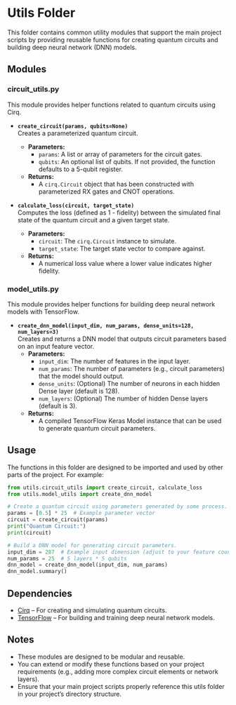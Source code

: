 # Utils Folder

This folder contains common utility modules that support the main project scripts by providing reusable functions for creating quantum circuits and building deep neural network (DNN) models.

## Modules

### circuit_utils.py

This module provides helper functions related to quantum circuits using Cirq.

- **`create_circuit(params, qubits=None)`**  
  Creates a parameterized quantum circuit.  
  - **Parameters:**  
    - `params`: A list or array of parameters for the circuit gates.
    - `qubits`: An optional list of qubits. If not provided, the function defaults to a 5-qubit register.
  - **Returns:**  
    - A `cirq.Circuit` object that has been constructed with parameterized RX gates and CNOT operations.

- **`calculate_loss(circuit, target_state)`**  
  Computes the loss (defined as 1 - fidelity) between the simulated final state of the quantum circuit and a given target state.
  - **Parameters:**  
    - `circuit`: The `cirq.Circuit` instance to simulate.
    - `target_state`: The target state vector to compare against.
  - **Returns:**  
    - A numerical loss value where a lower value indicates higher fidelity.

### model_utils.py

This module provides helper functions for building deep neural network models with TensorFlow.

- **`create_dnn_model(input_dim, num_params, dense_units=128, num_layers=3)`**  
  Creates and returns a DNN model that outputs circuit parameters based on an input feature vector.
  - **Parameters:**  
    - `input_dim`: The number of features in the input layer.
    - `num_params`: The number of parameters (e.g., circuit parameters) that the model should output.
    - `dense_units`: (Optional) The number of neurons in each hidden Dense layer (default is 128).
    - `num_layers`: (Optional) The number of hidden Dense layers (default is 3).
  - **Returns:**  
    - A compiled TensorFlow Keras Model instance that can be used to generate quantum circuit parameters.

## Usage

The functions in this folder are designed to be imported and used by other parts of the project. For example:

```python
from utils.circuit_utils import create_circuit, calculate_loss
from utils.model_utils import create_dnn_model

# Create a quantum circuit using parameters generated by some process.
params = [0.5] * 25  # Example parameter vector
circuit = create_circuit(params)
print("Quantum Circuit:")
print(circuit)

# Build a DNN model for generating circuit parameters.
input_dim = 287  # Example input dimension (adjust to your feature count)
num_params = 25  # 5 layers * 5 qubits
dnn_model = create_dnn_model(input_dim, num_params)
dnn_model.summary()
```

## Dependencies

- [Cirq](https://quantumai.google/cirq) – For creating and simulating quantum circuits.
- [TensorFlow](https://www.tensorflow.org/) – For building and training deep neural network models.

## Notes

- These modules are designed to be modular and reusable.  
- You can extend or modify these functions based on your project requirements (e.g., adding more complex circuit elements or network layers).
- Ensure that your main project scripts properly reference this utils folder in your project’s directory structure.
